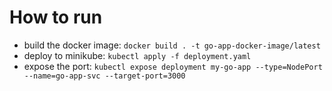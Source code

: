 # How to run

- build the docker image: `docker build . -t go-app-docker-image/latest`
- deploy to minikube: `kubectl apply -f deployment.yaml`
- expose the port: `kubectl expose deployment my-go-app --type=NodePort --name=go-app-svc --target-port=3000`

